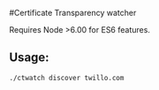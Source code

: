 #Certificate Transparency watcher

Requires Node >6.00 for ES6 features.

## Usage:

	./ctwatch discover twillo.com